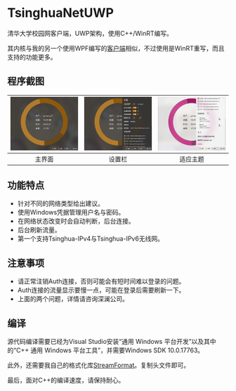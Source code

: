 # TsinghuaNetUWP
清华大学校园网客户端，UWP架构，使用C++/WinRT编写。

其内核与我的另一个使用WPF编写的[客户端](https://github.com/Berrysoft/Tsinghua_Auth4_Net)相似，不过使用是WinRT重写，而且支持的功能更多。

## 程序截图
|![主界面](./Screenshots/MainPage.png)|![设置栏](./Screenshots/Settings.png)|![适应主题](./Screenshots/Theme.png)|
|:-:|:-:|:-:|
|主界面|设置栏|适应主题|

## 功能特点
* 针对不同的网络类型给出建议。
* 使用Windows凭据管理用户名与密码。
* 在网络状态改变时会自动判断，后台连接。
* 后台刷新流量。
* 第一个支持Tsinghua-IPv4与Tsinghua-IPv6无线网。

## 注意事项
* 请正常注销Auth连接，否则可能会有短时间难以登录的问题。
* Auth连接的流量显示要慢一点，可能在登录后需要刷新一下。
* 上面的两个问题，详情请咨询深澜公司。

## 编译
源代码编译需要已经为Visual Studio安装“通用 Windows 平台开发”以及其中的“C++ 通用 Windows 平台工具”，并需要Windows SDK 10.0.17763。

此外，还需要我自己的格式化库[StreamFormat](https://github.com/Berrysoft/StreamFormat)。复制头文件即可。

最后，面对C++的编译速度，请保持耐心。
